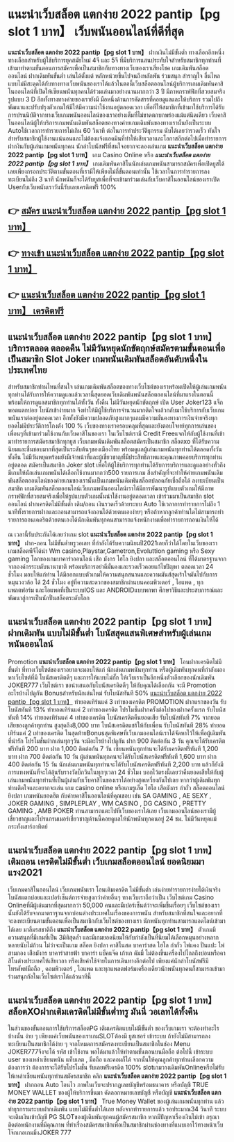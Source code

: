 # แนะนําเว็บสล็อต แตกง่าย 2022 pantip【pg slot 1 บาท】  เว็บพนันออนไลน์ที่ดีที่สุด

**แนะนําเว็บสล็อต แตกง่าย 2022 pantip【pg slot 1 บาท】** ฝากเงินไม่มีขั้นต่ำ  ทางเลือกอีกหนึ่งทางเลือกสำหรับผู้ใช้บริการยุคสมัยใหม่ 4จี และ 5จี ที่มีบริการแสนประทับใจสำหรับสมาชิกทุกท่านที่เข้ามาทำตามขั้นตอนการสมัครเพื่อเป็นสมาชิกกับทางทางเว็บของเราเสี่ยงโชค เกมเดิมพันสล็อตออนไลน์ ฝากเดิมพันขั้นต่ำ เล่นได้ตั้งแต่ หลักหน่วยขึ้นไปจนถึงหลักพัน ร่วมสนุก สำราญใจ ลื่นไหลแบบไม่มีสะดุดได้กับทางทางเว็บพนันของเราได้แล้วในตอนี้เว็บสล็อตออนไลน์ผู้บริการเกมเดิมพันคาสิโนออนไลน์ที่เปิดให้เซียนพนันทุกคนได้ร่วมเล่นมาอย่างนานมากกว่า 3 ปี มีภาพกราฟฟิกที่สวยสมจริง รูปแบบ 3 D
อีกทั้งทางทางค่ายของเรายังมี มือหนึ่งด้านการคัดสรรที่คอยดูแลและให้บริการ  รวมไปถึงพัฒนาและปรับปรุงตัวเกมให้มีให้มีความน่าใช้งานอยู่ตลอดเวลา เพื่อที่ให้สมาชิกที่เข้ามาใช้บริการได้รับการปรนนิบัติจากทางเว็บเกมพนันออนไลน์ของเราอย่างเต็มที่ไม่ขาดตกบกพร่องแม้แต่นิดเดียว เว็บคาสิโนออนไลน์ผู้ให้บริการเกมพนันเดิมพันสล็อตของทางค่ายเกมเดิมพันของทางเรานั้นยังเป็นระบบ Autoใช้เวลาการทำรายการไม่เกิน 60 วินาที ต่อในการทำประวัติธุกรรม นับได้เลยว่ารวดเร็ว ทันใจสำหรับสมาชิกผู้ใช้งานแน่นอนและไม่ต้องแจ้งแอดมินที่ทำให้เสียเวลาและโอกาสอีกต่อไปเมื่อทำรายการฝากงินกับผู้เล่นเกมพนันทุกคน
นักล่าโบนัสฟรีที่สนใจอยากจะลองเล่นเกม **แนะนําเว็บสล็อต แตกง่าย 2022 pantip【pg slot 1 บาท】** เกม Casino Online หรือ ***แนะนําเว็บสล็อต แตกง่าย 2022 pantip【pg slot 1 บาท】*** เกมเดิมพันคาสิโนนักเล่นเกมพนันสามารถสมัครเพื่อเปิดยูสได้เลยเพียงกรอกประวัติตามขั้นตอนที่เรามีให้เพียงไม่กี่ขั้นตอนเท่านั้น ใช้เวลาในการทำรายการลงทะเบียนไม่ถึง 3 นาที นักพนันก็จะได้รับยูสเพื่อที่จะเข้ามาร่วมเล่นกับเว็บคาสิโนออนไลน์ของเราเปิด Userกับเว็บพนันเราวันนี้รับเลยเครดิตฟรี 100%

## 👉 [สมัคร แนะนําเว็บสล็อต แตกง่าย 2022 pantip【pg slot 1 บาท】](https://archa888.com/)
## 👉 [ทางเข้า แนะนําเว็บสล็อต แตกง่าย 2022 pantip【pg slot 1 บาท】](https://archa888.com/)
## 👉 [แนะนําเว็บสล็อต แตกง่าย 2022 pantip【pg slot 1 บาท】 เครดิตฟรี](https://archa888.com/)

## แนะนําเว็บสล็อต แตกง่าย 2022 pantip【pg slot 1 บาท】 บริการตลอด ตลอดคืน ไม่มีวันหยุดนักขัตฤกษ์สมัครตามขั้นตอนเพื่อเป็นสมาชิก Slot Joker เกมพนันเดิมพันสล็อตอันดับหนึ่งในประเทศไทย

สำหรับสมาชิกท่านไหนที่สนใจ เล่นเกมเดิมพันสล็อตของทางเว็บไซต์ของเราพร้อมเปิดให้ผู้เล่นเกมพนันทุกท่านได้รับการให้ความดูแลแล้วเวลานี้สุดยอดเว็บเดิมพันพนันสล็อตออนไลน์ที่มาแรงในตอนนี้ พร้อมให้การดูแลสมาชิกทุกท่านได้ทั้งวัน ทั้งคืน ไม่มีวันหยุดนักขัตฤกษ์ เปิด User Joker123 แจ็กพอตแตกบ่อย โบนัสเข้าง่ายมาก จึงทำให้มีผู้ใช้บริการจำนวนมากติดใจแล้วกลับมาใช้บริการกับเว็บเกมพนันเราต่ออยู่ตลอดเวลา อีกทั้งยังมีความปลอดภัยสูงมากๆแถมมีความมั่นคงทางการเงินจ่ายจริงทุกยอดไม่มีประวัติการโกงตัง 100 % เว็บของทางเราครอบคลุมที่สุดและยังตอบโจทย์ทุกการเล่นของเพื่อนๆที่เข้ามาร่วมใช้งานกับเว็บคาสิโนของเรา
ในเว็บไซต์เรามี Credit Freeแจกให้กับผู้ใช้งานที่เข้ามาทำรายการสมัครสมาชิกทุกยูส เว็บเกมพนันเดิมพันสล็อตสมัครเป็นสมาชิก สล็อตxo ที่ได้รับความนิยมและชื่นชอบมากที่สุดเป็นระดับต้นๆของเมืองไทย พร้อมดูแลผู้เล่นเกมพนันทุกท่านได้ตลอดทั้งวันทั้งคืน ไม่มีวันหยุดพร้อมยังมีเจ้าหน้าที่และผู้เชี่ยวชาญที่มีประสิทธิภาพและคุณภาพคอยบริการทุกท่านอยู่ตลอด สมัครเป็นสมาชิก Joker slot เพื่อให้ผู้ใช้บริการทุกท่านได้รับการบริการและดูแลอย่างทั่วถึงมีเกมให้นักเล่นเกมพนันได้เลือกใช้งานมากกว่า500 รายการเกม
สิ่งสำคัญที่จะทำให้ค่ายเกมพนันเดิมพันสล็อตออนไลน์ของค่ายเกมของเรานั้นเป็นเกมพนันเดิมพันสล็อตปลอดภัยเชื่อถือได้ ลงทะเบียนเป็นสมาชิก  เกมเดิมพันสล็อตออนไลน์เว็บเกมพนันออนไลน์เราได้มีการพัฒนารูปแบบตัวเกมให้มีภาพกราฟฟิกที่สวยสมจริงเพื่อให้รูปแบบตัวเกมนั้นน่าใช้งานอยู่ตลอดเวลา เข้าร่วมมาเป็นสมาชิก slot ออนไลน์ ฝากเครดิตไม่มีขั้นต่ำ เติม/ถอน เงินรวดเร็วด้วยระบบ Auto ใช้เวลาการทำรายการไม่ถึง 1 นาทีทั้งรายการฝากและถอนสามารถแจ้งถอนได้ด้วยตนเองง่ายๆ หรือถ้าหากลูกค้าท่านใดไม่สามารถทำรายการถอนเคดริตด้วยตนเองได้นักเดิมพันทุกคนสามารถแจ้งพนักงานเพื่อทำรายการถอนเงินให้ได้

ณ เวลานี้รับประกันได้เลยว่าเกม slot  **แนะนําเว็บสล็อต แตกง่าย 2022 pantip【pg slot 1 บาท】** ฝาก-ถอน ไม่มีขั้นต่ำทรูวอเลท ที่กำลังได้รับความนิยมปี2021เลยก็ว่าได้โดยในเว็บของเรา เกมสล็อตพีจีได้นำ  Wm casino,Playstar,Gametron,Evoluttion gaming หรือ Sexy gaming โลกของเกมบาคาร่าออนไลน์ เสือ มังกร ไฮโล ยิงปลา และสล็อตออนไลน์ ที่ได้มาตรฐานจากจากองค์กรระบดับนานาชาติ พร้อมบริการอย่าดีมั่นคงและรวดเร็วคอยแก้ไขปัญหา ตลอดเวลา 24 ชั่วโมง มอบให้แก่ท่าน ได้มีออกแบบตัวเกมให้ความสนุกสนานและความมันส์สุดเร้าใจมันไปกับการหมุนวงวล้อ ได้ 24 ชั่วโมง อยู่ที่ความสะดวกของสมาชิกผ่านบนคอมพิวเตอร์ , ไอแพด , ทุกแพลตฟอร์ม และไอแพดที่เป็นระบบIOS และ ANDROIDแบบพกพา ศึกษาวิธีและประสบการณ์และพัฒนาสู่การเป็นนักปั่นสล็อตระดับโลก

## แนะนําเว็บสล็อต แตกง่าย 2022 pantip【pg slot 1 บาท】 ฝากเดิมพัน แบบไม่มีขั้นต่ำ โบนัสสุดแสนพิเศษสำหรับผู้เล่นเกมพนันออนไลน์

 Promotion  **แนะนําเว็บสล็อต แตกง่าย 2022 pantip【pg slot 1 บาท】** โอนฝากเครดิตไม่มีขั้นต่ำ ที่ทางเว็บไซต์ของเราอยากจะมอบให้แก่  นักเล่นเกมพนันทุกท่าน หรือผู้เดิมพันทุกคนที่กำลังมองหาเว็บไซต์ที่มี โบนัสเครดิตดีๆ และการให้แบบไม่กั๊ก ให้เว็บเราเป็นอีกหนึ่งตัวเลือกของนักเดิมพัน JOKER777 เว็บไซต์เรา ขอนำเสนอกับโบนัสเครดิตดีๆ ให้กับคุณได้เลือกกัน จะมี Promotion อะไรบ้างไปดูกัน
Bonusสำหรับนักเล่นใหม่ รับโบนัสทันที 50% [แนะนําเว็บสล็อต แตกง่าย 2022 pantip【pg slot 1 บาท】](https://archa888.com/) ทำยอดเทิร์นแค่ 3 เท่าของเครดิต
 PROMOTION ฝากแรกของวัน รับโบนัสทันที 13% ทำยอดเทิร์นแค่ 2 เท่าของเครดิต
โปรโมชั่นฝากครั้งต่อไปของฝากครั้งแรก รับโบนัสทันที 14% ทำยอดเทิร์นแค่ 4 เท่าของเครดิต
โบนัสเครดิตคืนยอดเสีย รับโบนัสทันที 7% จากยอดเสียของลูกค้าทุกท่าน สูงสุดถึง8,000 บาท
โบนัสเครดิตแชร์ให้กับเพื่อน รับโบนัสทันที 28% ทำยอดเทิร์นแค่ 2 เท่าของเครดิต
ในสุดท้ายBonusสุดพิเศษที่เว็บเกมออนไลน์เราได้จัดหาไว้ให้เพื่อผู้เดิมพันที่น่ารัก โปรโมชั่นฝากเล่นทุกๆวัน จะมีอะไรบ้างไปดูกัน
ฝาก 900 ติดต่อกัน 3 วัน คุณจะได้รับเครดิตฟรีทันที 200 บาท
ฝาก 1,000 ติดต่อกัน 7 วัน เซียนพนันทุกท่านจะได้รับเครดิตฟรีทันที 1,200 บาท
ฝาก 700 ติดต่อกัน 10 วัน ผู้เล่นพนันทุกคนจะได้รับโบนัสเครดิตฟรีทันที 1,600 บาท
ฝาก 400 ติดต่อกัน 15 วัน นักเล่นเกมพนันทุกท่านจะได้รับโบนัสเครดิตฟรีทันที 2,200 บาท
แล้วก็ยังมีการแทงพนันที่จะได้ลุ้นรับรางวัลบิ๊กวินในทุกๆเวลา 24 ชั่วโมง บอกไว้ตรงนี้เลยว่าคืนยอดเสียให้กับผู้เล่นเกมพนันทุกท่านที่เป็นผู้เล่นกับเว็บคาสิโนของเราได้อย่างสุดเหวี่ยงกันไปเลย หากว่าผู้เดิมพันทุกท่านติดใจและอยากจะเล่น เกม casino online หรือเกมรูเล็ต ไฮโล เสือมังกร กำถั่ว สล็อตออนไลน์ ยิงปลา เกมพนันยอดฮิต กับค่ายคาสิโนออนไลน์ที่คุณชอบ เช่น SA GAMING , AE SEXY , JOKER GAMING , SIMPLEPLAY , WM CASINO , DG CASINO , PRETTY GAMING , AMB POKER  ท่านสามารถแตะไปที่เว็บของเราได้เลย เว็บเกมออนไลน์ของเรามีผู้เชี่ยวชาญและโปรแกรมเมอร์เชี่ยวชาญด้านนี้คอยดูแลให้นักพนันทุกคนอยู่ 24 ชม. ไม่มีวันหยุดแม้กระทั่งเสาร์อาทิตย์

## แนะนําเว็บสล็อต แตกง่าย 2022 pantip【pg slot 1 บาท】 เติมถอน เครดิตไม่มีขั้นต่ำ  เว็บเกมสล็อตออนไลน์ ยอดนิยมมาแรง2021

เว็บเกมคาสิโนออนไลน์ เว็บเกมพนันเรา โอนเติมเครดิต ไม่มีขั้นต่ำ เล่นง่ายทำรายการง่ายได้เงินจริง โบนัสแตกบ่อยและเปอร์เซ็นต์การจ่ายสูงกว่าค่ายอื่นๆ ทางเว็บเราถือว่าเป็น เว็บไซต์เกม  Casino Onlineที่มีผู้เล่นมากที่สุดมากกว่า 50,000 คนและมีเปอร์เซ็นต์ว่าจะเพิ่มขึ้นเรื่อยๆ เว็บไซต์ของเรานั้นยังได้รับจากมาตราฐานจากบ่อนต่างประเทศในเรื่องของการพนัน สำหรับสมาชิกที่สนใจและอยากที่จะลงทะเบียนตามขั้นตอนเพื่อเป็นสมาชิกกับเว็บไซต์ของทางเรา นักพนันทุกท่านสามารถแอดไลน์เข้ามาได้เลย
	มาลิ้มรสชาติถึง **แนะนําเว็บสล็อต แตกง่าย 2022 pantip【pg slot 1 บาท】** ตัวเกมมีความสนุกที่มีเกมที่เป็น 3มิติสุดล้ำ และมีเกมยอดนิยมให้กับกำลังเป็นที่นิยมได้เลือกหมุนอย่างหลากหลายนับไม่ถ้วน  ไม่ว่าจะเป็นเกม สล็อต ยิงปลา คาสิโนสด บาคาร่าสด ไฮโล กำถั่ว ไพ่แคง ปั่นแปะ ไพ่สามกอง เสือมังกร บาคาร่าสายฟ้า บาคาร่า แบ็คแจ๊ค เก้าเก ดัมมี่ ไม่ต้องขึ้นเครื่องไปไกลถึงบ่อนหรือคาสิโนต่างประเทศให้เสียเวลา หรือเสียค่าใช้จ่ายในการเดินทางอีกต่อไป เพียงแค่นักล่าโบนัสฟรีมีโทรศัพท์มือถือ , คอมพิวเตอร์ , ไอแพด และทุกแพลตฟอร์มเครื่องเดียวนักพนันทุกคนก็สามารถเข้ามาร่วมสนุกกัลในเว็บไซต์เราได้แล้วนาทีนี้

## แนะนําเว็บสล็อต แตกง่าย 2022 pantip【pg slot 1 บาท】 สล็อตXOฝากเติมเครดิตไม่มีขั้นต่ำทรู มันนี่ วอเลทได้ทั้งคืน

ในส่วนของขั้นตอนการใช้บริการสล็อตPG เติมเครดิตแบบไม่มีขั้นต่ำ ของเว็บเกมเรา จะต้องทำอะไรบ้างนั้น ง่าย ๆ เพียงแค่เว็บพนันของเราเกมSLOTต้องมี ยูสเซอร์ เข้าระบบ ถ้ายังไม่มีสามารถลงทะเบียนเป็นสมาชิกได้ง่าย ๆ จากโหมดการสมัครลงทะเบียนเป็นสมาชิกในช่อง Menu JOKER777จึงจะได้ รหัส เข้าใช้งาน พอได้มาแล้วให้ทำตามขั้นตอนบนมือถือ ต่อไปนี้
เข้าระบบ user  ของเหล่าเซียนพนัน แท็บเลต , มือถือ และคอมก็ได้
จากนั้นให้คุณลูกค้าทุกท่านเลือกความต้องการว่า ต้องการจะได้รับโปรโมชั่น รับเลยฟรีเครดิต 100% slotเกมวางเดิมพันOnlineหรือไม่รับ
ให้เหล่าเซียนพนันทุกท่านสมัครสมาชิก คลิก **แนะนําเว็บสล็อต แตกง่าย 2022 pantip【pg slot 1 บาท】** ฝากถอน Auto โอนไว ภาพในเว็บจะปรากฏเลขบัญชีพร้อมธนาคาร หรือบัญชี TRUE MONEY WALLET ของผู้ให้บริการขึ้นมา
คัดลอกหมายเลขบัญชี หรือบัญชี **แนะนําเว็บสล็อต แตกง่าย 2022 pantip【pg slot 1 บาท】** True Money Wallet ของผู้เล่นเกมพนันทุกท่าน แล้วทำธุรกรรมระบบฝากเดิมพัน แบบไม่มีขั้นต่ำได้เลย
หลังจากทำรายการแล้ว รอประมาณ34 วินาที ระบบจะเติมเงินเข้าบัญชี PG SLOTของผู้เดิมพันทุกคนผู้สมัครสมาชิก
หากมีปัญหาเรื่องเงินไม่เข้า กรุณาติดต่อพนักงานที่มีคุณภาพ ที่ทำเรื่องสมัครสมาชิกเพื่อเป็นสมาชิกผ่านช่องทางที่แนบเอาไว้ทางหน้าเว็บโจ๊กเกอเกมมิ่งJOKER 777


